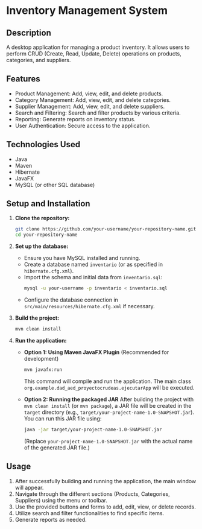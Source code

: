 # Inventory Management System

## Description
A desktop application for managing a product inventory. It allows users to perform CRUD (Create, Read, Update, Delete) operations on products, categories, and suppliers.

## Features
- Product Management: Add, view, edit, and delete products.
- Category Management: Add, view, edit, and delete categories.
- Supplier Management: Add, view, edit, and delete suppliers.
- Search and Filtering: Search and filter products by various criteria.
- Reporting: Generate reports on inventory status.
- User Authentication: Secure access to the application.

## Technologies Used
- Java
- Maven
- Hibernate
- JavaFX
- MySQL (or other SQL database)

## Setup and Installation

1.  **Clone the repository:**
    ```bash
    git clone https://github.com/your-username/your-repository-name.git
    cd your-repository-name
    ```
2.  **Set up the database:**
    - Ensure you have MySQL installed and running.
    - Create a database named `inventario` (or as specified in `hibernate.cfg.xml`).
    - Import the schema and initial data from `inventario.sql`:
      ```bash
      mysql -u your-username -p inventario < inventario.sql
      ```
    - Configure the database connection in `src/main/resources/hibernate.cfg.xml` if necessary.

3.  **Build the project:**
    ```bash
    mvn clean install
    ```

4.  **Run the application:**
    - **Option 1: Using Maven JavaFX Plugin** (Recommended for development)
      ```bash
      mvn javafx:run
      ```
      This command will compile and run the application. The main class `org.example.dad_aed_proyectocrudeas.ejecutarApp` will be executed.

    - **Option 2: Running the packaged JAR**
      After building the project with `mvn clean install` (or `mvn package`), a JAR file will be created in the `target` directory (e.g., `target/your-project-name-1.0-SNAPSHOT.jar`).
      You can run this JAR file using:
      ```bash
      java -jar target/your-project-name-1.0-SNAPSHOT.jar 
      ```
      (Replace `your-project-name-1.0-SNAPSHOT.jar` with the actual name of the generated JAR file.)

## Usage
1. After successfully building and running the application, the main window will appear.
2. Navigate through the different sections (Products, Categories, Suppliers) using the menu or toolbar.
3. Use the provided buttons and forms to add, edit, view, or delete records.
4. Utilize search and filter functionalities to find specific items.
5. Generate reports as needed.
